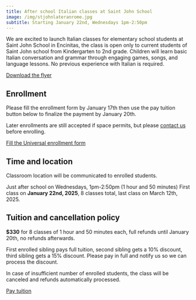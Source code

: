 ```yaml
---
title: After school Italian classes at Saint John School
image: /img/stjohnlateranrome.jpg
subtitle: Starting January 22nd, Wednesdays 1pm-2:50pm
---
```


We are excited to launch Italian classes for elementary school students at Saint John School in Encinitas, the class is open only to current students of Saint John school from Kindergarten to 2nd grade.
Children will learn basic Italian conversation and grammar through engaging games, songs, and language lessons.
No previous experience with Italian is required.

[Download the flyer](/img/italianschoolsd-saintjohn-flyer.png)

## Enrollment

Please fill the enrollment form by January 17th then use the pay tuition button below to finalize the payment by January 20th.

Later enrollments are still accepted if space permits, but please [contact us](/contact) before enrolling.

<div class="tc">
<a href="https://docs.google.com/forms/d/e/1FAIpQLSc7SJcn73M9mlf07YEgS0lmd4OnBLeqLKxUqOVqvZkEvdyYaw/viewform?usp=sf_link" class="btn raise">Fill the Universal enrollment form</a>
</div>



## Time and location

Classroom location will be communicated to enrolled students.

Just after school on Wednesdays, 1pm-2:50pm (1 hour and 50 minutes)
First class on **January 22nd, 2025**, 8 classes total, last class on March 12th, 2025.

## Tuition and cancellation policy

**$330** for 8 classes of 1 hour and 50 minutes each, full refunds until January 20th, no refunds afterwards.

First enrolled sibling pays full tuition, second sibling gets a 10% discount, third sibling gets a 15% discount. Please pay in full and notify us so we can process the discount.

In case of insufficient number of enrolled students, the class will be canceled and refunds automatically processed.

<div class="tc">
<a href="https://link.waveapps.com/hhq3p7-32s6xz" class="btn raise">Pay tuition</a>
</div>
